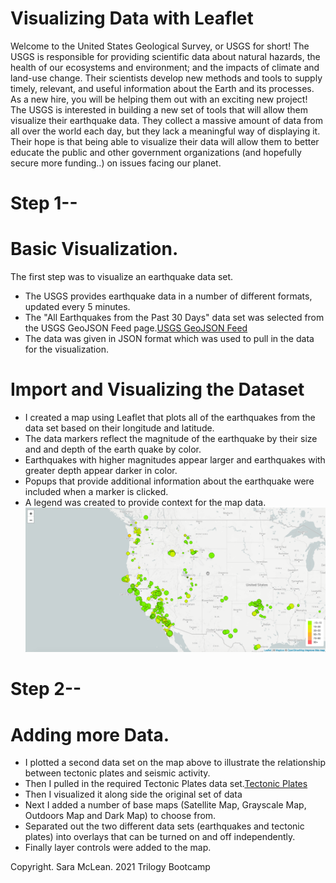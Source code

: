 # Visualizing Data with Leaflet
Welcome to the United States Geological Survey, or USGS for short! The USGS is responsible for providing scientific data about natural hazards, the health of our ecosystems and environment; and the impacts of climate and land-use change. Their scientists develop new methods and tools to supply timely, relevant, and useful information about the Earth and its processes. As a new hire, you will be helping them out with an exciting new project!
The USGS is interested in building a new set of tools that will allow them visualize their earthquake data. They collect a massive amount of data from all over the world each day, but they lack a meaningful way of displaying it. Their hope is that being able to visualize their data will allow them to better educate the public and other government organizations (and hopefully secure more funding..) on issues facing our planet.

# Step 1--
# Basic Visualization.

The first step was to visualize an earthquake data set.
- The USGS provides earthquake data in a number of different formats, updated every 5 minutes.
- The "All Earthquakes from the Past 30 Days" data set was selected from the USGS GeoJSON Feed page.[USGS GeoJSON Feed](https://earthquake.usgs.gov/earthquakes/feed/v1.0/geojson.php)
- The data was given in JSON format which was used to pull in the data for the visualization.

# Import and Visualizing the Dataset

- I created a map using Leaflet that plots all of the earthquakes from the data set based on their longitude and latitude.
- The data markers reflect the magnitude of the earthquake by their size and and depth of the earth quake by color.
- Earthquakes with higher magnitudes appear larger and earthquakes with greater depth appear darker in color.
- Popups that provide additional information about the earthquake were included when a marker is clicked.
- A legend was created to provide context for the map data.
![image](https://github.com/saramclean17/UCI_Homework_McLean/blob/master/Leaflet-Challenge/images/2-BasicMap.png)

# Step 2--
# Adding more Data.

- I plotted a second data set on the map above to illustrate the relationship between tectonic plates and seismic activity.
- Then I pulled in the required Tectonic Plates data set.[Tectonic Plates](https://github.com/fraxen/tectonicplates)
- Then I visualized it along side the original set of data
- Next I added a number of base maps (Satellite Map, Grayscale Map, Outdoors Map and Dark Map) to choose from.
- Separated out the two different data sets (earthquakes and tectonic plates) into overlays that can be turned on and off independently.
- Finally layer controls were added to the map.

Copyright. Sara McLean. 2021 Trilogy Bootcamp
